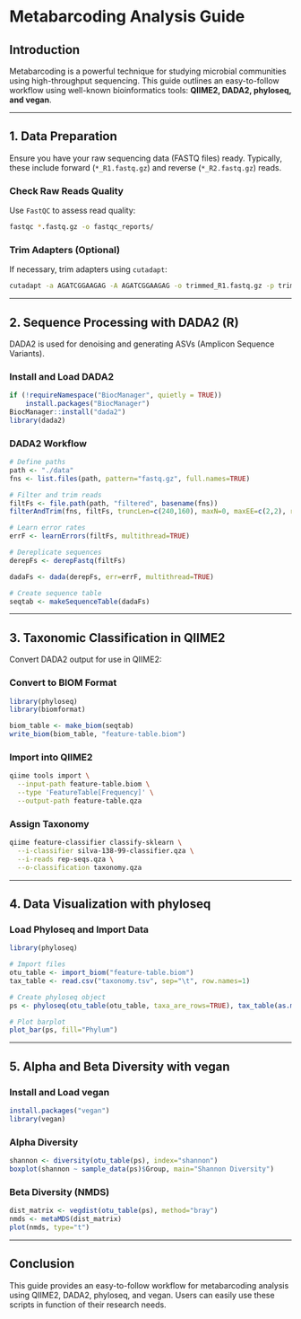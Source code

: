 # Metabarcoding Analysis Guide

## Introduction
Metabarcoding is a powerful technique for studying microbial communities using high-throughput sequencing. This guide outlines an easy-to-follow workflow using well-known bioinformatics tools: **QIIME2, DADA2, phyloseq, and vegan**.

---

## 1. Data Preparation
Ensure you have your raw sequencing data (FASTQ files) ready. Typically, these include forward (`*_R1.fastq.gz`) and reverse (`*_R2.fastq.gz`) reads.

### Check Raw Reads Quality
Use `FastQC` to assess read quality:
```bash
fastqc *.fastq.gz -o fastqc_reports/
```

### Trim Adapters (Optional)
If necessary, trim adapters using `cutadapt`:
```bash
cutadapt -a AGATCGGAAGAG -A AGATCGGAAGAG -o trimmed_R1.fastq.gz -p trimmed_R2.fastq.gz raw_R1.fastq.gz raw_R2.fastq.gz
```

---

## 2. Sequence Processing with DADA2 (R)
DADA2 is used for denoising and generating ASVs (Amplicon Sequence Variants).

### Install and Load DADA2
```r
if (!requireNamespace("BiocManager", quietly = TRUE))
    install.packages("BiocManager")
BiocManager::install("dada2")
library(dada2)
```

### DADA2 Workflow
```r
# Define paths
path <- "./data"
fns <- list.files(path, pattern="fastq.gz", full.names=TRUE)

# Filter and trim reads
filtFs <- file.path(path, "filtered", basename(fns))
filterAndTrim(fns, filtFs, truncLen=c(240,160), maxN=0, maxEE=c(2,2), rm.phix=TRUE, compress=TRUE, multithread=TRUE)

# Learn error rates
errF <- learnErrors(filtFs, multithread=TRUE)

# Dereplicate sequences
derepFs <- derepFastq(filtFs)

dadaFs <- dada(derepFs, err=errF, multithread=TRUE)

# Create sequence table
seqtab <- makeSequenceTable(dadaFs)
```

---

## 3. Taxonomic Classification in QIIME2
Convert DADA2 output for use in QIIME2:

### Convert to BIOM Format
```r
library(phyloseq)
library(biomformat)

biom_table <- make_biom(seqtab)
write_biom(biom_table, "feature-table.biom")
```

### Import into QIIME2
```bash
qiime tools import \
  --input-path feature-table.biom \
  --type 'FeatureTable[Frequency]' \
  --output-path feature-table.qza
```

### Assign Taxonomy
```bash
qiime feature-classifier classify-sklearn \
  --i-classifier silva-138-99-classifier.qza \
  --i-reads rep-seqs.qza \
  --o-classification taxonomy.qza
```

---

## 4. Data Visualization with phyloseq
### Load Phyloseq and Import Data
```r
library(phyloseq)

# Import files
otu_table <- import_biom("feature-table.biom")
tax_table <- read.csv("taxonomy.tsv", sep="\t", row.names=1)

# Create phyloseq object
ps <- phyloseq(otu_table(otu_table, taxa_are_rows=TRUE), tax_table(as.matrix(tax_table)))

# Plot barplot
plot_bar(ps, fill="Phylum")
```

---

## 5. Alpha and Beta Diversity with vegan
### Install and Load vegan
```r
install.packages("vegan")
library(vegan)
```

### Alpha Diversity
```r
shannon <- diversity(otu_table(ps), index="shannon")
boxplot(shannon ~ sample_data(ps)$Group, main="Shannon Diversity")
```

### Beta Diversity (NMDS)
```r
dist_matrix <- vegdist(otu_table(ps), method="bray")
nmds <- metaMDS(dist_matrix)
plot(nmds, type="t")
```

---

## Conclusion
This guide provides an easy-to-follow workflow for metabarcoding analysis using QIIME2, DADA2, phyloseq, and vegan. Users can easily use these scripts in function of their research needs.
